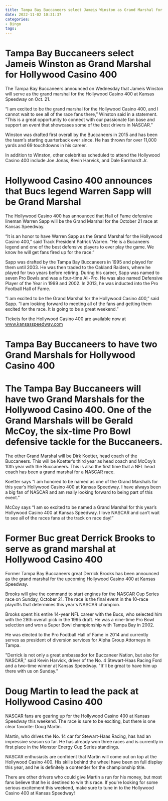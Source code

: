 ```yaml
---
title: Tampa Bay Buccaneers select Jameis Winston as Grand Marshal for Hollywood Casino 400
date: 2022-11-02 10:31:37
categories:
- Bingo
tags:
---
```



#  Tampa Bay Buccaneers select Jameis Winston as Grand Marshal for Hollywood Casino 400

The Tampa Bay Buccaneers announced on Wednesday that Jameis Winston will serve as the grand marshal for the Hollywood Casino 400 at Kansas Speedway on Oct. 21.

“I am excited to be the grand marshal for the Hollywood Casino 400, and I cannot wait to see all of the race fans there,” Winston said in a statement. “This is a great opportunity to connect with our passionate fan base and support an event that showcases some of the best drivers in NASCAR.”

Winston was drafted first overall by the Buccaneers in 2015 and has been the team’s starting quarterback ever since. He has thrown for over 11,000 yards and 69 touchdowns in his career.

In addition to Winston, other celebrities scheduled to attend the Hollywood Casino 400 include Joe Jonas, Kevin Harvick, and Dale Earnhardt Jr.

#  Hollywood Casino 400 announces that Bucs legend Warren Sapp will be Grand Marshal


The Hollywood Casino 400 has announced that Hall of Fame defensive lineman Warren Sapp will be the Grand Marshal for the October 21 race at Kansas Speedway.

“It is an honor to have Warren Sapp as the Grand Marshal for the Hollywood Casino 400,” said Track President Patrick Warren. “He is a Bucaneers legend and one of the best defensive players to ever play the game. We know he will get fans fired up for the race.”

Sapp was drafted by the Tampa Bay Buccaneers in 1995 and played for them until 2003. He was then traded to the Oakland Raiders, where he played for two years before retiring. During his career, Sapp was named to seven Pro Bowls and was a four-time All-Pro. He was also named Defensive Player of the Year in 1999 and 2002. In 2013, he was inducted into the Pro Football Hall of Fame.

“I am excited to be the Grand Marshal for the Hollywood Casino 400,” said Sapp. “I am looking forward to meeting all of the fans and getting them excited for the race. It is going to be a great weekend.”

Tickets for the Hollywood Casino 400 are available now at www.kansasspeedway.com

#  Tampa Bay Buccaneers to have two Grand Marshals for Hollywood Casino 400

# The Tampa Bay Buccaneers will have two Grand Marshals for the Hollywood Casino 400. One of the Grand Marshals will be Gerald McCoy, the six-time Pro Bowl defensive tackle for the Buccaneers. 

The other Grand Marshal will be Dirk Koetter, head coach of the Buccaneers. This will be Koetter’s third year as head coach and McCoy’s 10th year with the Buccaneers. This is also the first time that a NFL head coach has been a grand marshal for a NASCAR race.

Koetter says “I am honored to be named as one of the Grand Marshals for this year’s Hollywood Casino 400 at Kansas Speedway. I have always been a big fan of NASCAR and am really looking forward to being part of this event.” 

McCoy says “I am so excited to be named a Grand Marshal for this year’s Hollywood Casino 400 at Kansas Speedway. I love NASCAR and can’t wait to see all of the races fans at the track on race day!”

#  Former Buc great Derrick Brooks to serve as grand marshal at Hollywood Casino 400

Former Tampa Bay Buccaneers great Derrick Brooks has been announced as the grand marshal for the upcoming Hollywood Casino 400 at Kansas Speedway.

Brooks will give the command to start engines for the NASCAR Cup Series race on Sunday, October 21. The race is the final event in the 10-race playoffs that determines this year's NASCAR champion.

Brooks spent his entire 14-year NFL career with the Bucs, who selected him with the 28th overall pick in the 1995 draft. He was a nine-time Pro Bowl selection and won a Super Bowl championship with Tampa Bay in 2002.

He was elected to the Pro Football Hall of Fame in 2014 and currently serves as president of diversion services for Alpha Group Attorneys in Tampa.

"Derrick is not only a great ambassador for Buccaneer Nation, but also for NASCAR," said Kevin Harvick, driver of the No. 4 Stewart-Haas Racing Ford and a two-time winner at Kansas Speedway. "It'll be great to have him up there with us on Sunday."

#  Doug Martin to lead the pack at Hollywood Casino 400

NASCAR fans are gearing up for the Hollywood Casino 400 at Kansas Speedway this weekend. The race is sure to be exciting, but there is one clear favorite: Doug Martin.

Martin, who drives the No. 14 car for Stewart-Haas Racing, has had an impressive season so far. He has already won three races and is currently in first place in the Monster Energy Cup Series standings.

NASCAR enthusiasts are confident that Martin will come out on top at the Hollywood Casino 400. His skills behind the wheel have been on full display this year, and he is definitely a contender for the championship title.

There are other drivers who could give Martin a run for his money, but most fans believe that he is destined to win this race. If you're looking for some serious excitement this weekend, make sure to tune in to the Hollywood Casino 400 at Kansas Speedway!